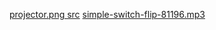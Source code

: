 [projector.png src](https://developer.valvesoftware.com/wiki/SteamVR/Environments/lightcookies/)
[simple-switch-flip-81196.mp3](https://pixabay.com/sound-effects/search/flick/)
